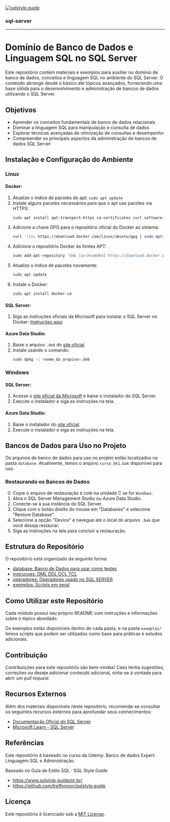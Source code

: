 [![sqlstyle.guide](https://img.shields.io/badge/style-sqlstyle.guide-brightgreen.svg)](https://www.sqlstyle.guide/)
### sql-server 
---

# Domínio de Banco de Dados e Linguagem SQL no SQL Server

Este repositório contém materiais e exemplos para auxiliar no domínio de banco de dados, conceitos e linguagem SQL no ambiente do SQL Server. O conteúdo abrange desde o básico até tópicos avançados, fornecendo uma base sólida para o desenvolvimento e administração de bancos de dados utilizando o SQL Server.

## Objetivos

- Aprender os conceitos fundamentais de banco de dados relacionais
- Dominar a linguagem SQL para manipulação e consulta de dados
- Explorar técnicas avançadas de otimização de consultas e desempenho
- Compreender os principais aspectos da administração de bancos de dados SQL Server

## Instalação e Configuração do Ambiente

### Linux

#### Docker:
1. Atualize o índice de pacotes do apt: `sudo apt update`
2. Instale alguns pacotes necessários para que o apt use pacotes via HTTPS: 
    ```bash
   sudo apt install apt-transport-https ca-certificates curl software-properties-common
    ```
3. Adicione a chave GPG para o repositório oficial do Docker ao sistema: 
    ```bash 
    curl -fsSL https://download.docker.com/linux/ubuntu/gpg | sudo apt-key add -
    ```
4. Adicione o repositório Docker às fontes APT:
    ```bash
    sudo add-apt-repository "deb [arch=amd64] https://download.docker.com/linux/ubuntu $(lsb_release -cs) stable"
    ```
5. Atualize o índice de pacotes novamente: 
    ```bash
    sudo apt update
    ```
6. Instale o Docker: 
    ```bash
    sudo apt install docker-ce
    ```

#### SQL Server:
1. Siga as instruções oficiais da Microsoft para instalar o SQL Server no Docker: [Instruções aqui](https://docs.microsoft.com/pt-br/sql/linux/quickstart-install-connect-docker?view=sql-server-ver15&pivots=cs1-bash)

#### Azure Data Studio:
1. Baixe o arquivo `.deb` do [site oficial](https://docs.microsoft.com/pt-br/sql/azure-data-studio/download-azure-data-studio?view=sql-server-ver15).
2. Instale usando o comando: 
    ```bash
    sudo dpkg -i <nome_do_arquivo>.deb
    ```

### Windows

#### SQL Server:
1. Acesse o [site oficial da Microsoft](https://www.microsoft.com/pt-br/sql-server/sql-server-downloads) e baixe o instalador do SQL Server.
2. Execute o instalador e siga as instruções na tela.

#### Azure Data Studio:
1. Baixe o instalador do [site oficial](https://docs.microsoft.com/pt-br/sql/azure-data-studio/download-azure-data-studio?view=sql-server-ver15).
2. Execute o instalador e siga as instruções na tela.

## Bancos de Dados para Uso no Projeto

Os arquivos de banco de dados para uso no projeto estão localizados na pasta `database`. Atualmente, temos o arquivo `curso_bk1.bak` disponível para uso.

### Restaurando os Bancos de Dados

0. Copie o arquivo de restauração e cole na unidade C se for `Windows`.
1. Abra o SQL Server Management Studio ou Azure Data Studio.
2. Conecte-se à sua instância do SQL Server.
3. Clique com o botão direito do mouse em "Databases" e selecione "Restore Database".
4. Selecione a opção "Device" e navegue até o local do arquivo `.bak` que você deseja restaurar.
5. Siga as instruções na tela para concluir a restauração.

## Estrutura do Repositório

O repositório está organizado da seguinte forma:

- [database: Banco de Dados para usar como testes](database/README.md)
- [instrucoes: DML DDL DCL TCL](instrucoes/README.md)
- [operadores: Operadores usado no SQL SERVER](operadores/README.md)
- [exemplos: Scripts em geral](exemplos/)

## Como Utilizar este Repositório

Cada módulo possui seu próprio README com instruções e informações sobre o tópico abordado. 

Os exemplos estão disponíveis dentro de cada pasta, e na pasta `exemplos/` temos scripts que podem ser utilizados como base para práticas e estudos adicionais.

## Contribuição

Contribuições para este repositório são bem-vindas! Caso tenha sugestões, correções ou deseje adicionar conteúdo adicional, sinta-se à vontade para abrir um *pull request*.

## Recursos Externos

Além dos materiais disponíveis neste repositório, recomenda-se consultar os seguintes recursos externos para aprofundar seus conhecimentos:

- [Documentação Oficial do SQL Server](https://docs.microsoft.com/pt-br/sql/?view=sql-server-ver15)
- [Microsoft Learn - SQL Server](https://docs.microsoft.com/learn/sql-server/)

## Referências

Este repositório é baseado no curso da Udemy:
Banco de dados Expert: Linguagem SQL e Administração.

Baseado no Guia de Estilo SQL · SQL Style Guide
- https://www.sqlstyle.guide/pt-br/
- https://github.com/treffynnon/sqlstyle.guide 


## Licença

Este repositório é licenciado sob a [MIT License](LICENSE).

